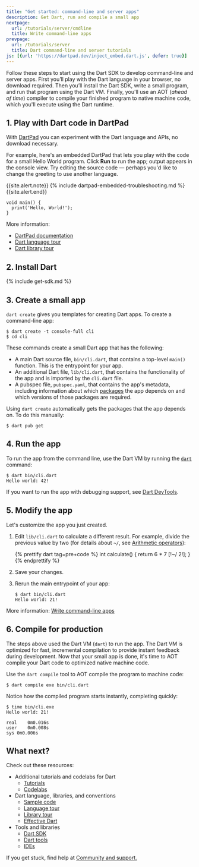 ```yaml
---
title: "Get started: command-line and server apps"
description: Get Dart, run and compile a small app
nextpage:
  url: /tutorials/server/cmdline
  title: Write command-line apps
prevpage:
  url: /tutorials/server
  title: Dart command-line and server tutorials
js: [{url: 'https://dartpad.dev/inject_embed.dart.js', defer: true}]
---
```


Follow these steps to start using the Dart SDK to develop command-line and server apps.
First you’ll play with the Dart language in your browser, no download required.
Then you’ll install the Dart SDK, write a small program, and run that program using the Dart VM.
Finally, you'll use an AOT (_ahead of time_) compiler to compile your finished program to native machine code,
which you'll execute using the Dart runtime.

## 1. Play with Dart code in DartPad

With [DartPad](/tools/dartpad) you can experiment with the Dart language and
APIs, no download necessary.

For example, here's an embedded DartPad that lets you play with the code for a
small Hello World program. Click **Run** to run the app; output appears in the
console view. Try editing the source code &mdash; perhaps you'd like to change the
greeting to use another language.

{{site.alert.note}}
  {% include dartpad-embedded-troubleshooting.md %}
{{site.alert.end}}

<style>
{% comment %}
TODO(chalin): move this into one of our SCSS files
{% endcomment -%}
iframe[src^="https://dartpad"] {
  border: 1px solid #ccc;
  margin-bottom: 1rem;
  min-height: 150px;
  resize: vertical;
  width: 100%;
}
</style>

<?code-excerpt "misc/test/samples_test.dart (hello-world)"?>
```dart:run-dartpad:ga_id-hello_world
void main() {
  print('Hello, World!');
}
```

More information:

* [DartPad documentation][]
* [Dart language tour][]
* [Dart library tour][]

## 2. Install Dart

{% include get-sdk.md %}

## 3. Create a small app

`dart create` gives you templates for creating Dart apps. To create a command-line app:

```terminal
$ dart create -t console-full cli
$ cd cli
```

These commands create a small Dart app that has the following:

* A main Dart source file, `bin/cli.dart`, that contains a top-level
  `main()` function. This is the entrypoint for your app.
* An additional Dart file, `lib/cli.dart`, that contains the functionality of
  the app and is imported by the `cli.dart` file.
* A pubspec file, `pubspec.yaml`, that contains the app's metadata, including
  information about which [packages](/guides/packages) the app depends on
  and which versions of those packages are required.

Using `dart create` automatically gets the packages that the app depends on. To do this manually:

```terminal
$ dart pub get
```

## 4. Run the app

To run the app from the command line, use the Dart VM by running the
[`dart`](/tools/dart-run) command:

```terminal
$ dart bin/cli.dart
Hello world: 42!
```

If you want to run the app with debugging support, see
[Dart DevTools](/tools/dart-devtools).

## 5. Modify the app

Let's customize the app you just created.

 1. Edit `lib/cli.dart` to calculate a different result. For example, divide the
    previous value by two (for details about `~/`, see [Arithmetic operators][]):

    <?code-excerpt "misc/test/tutorial/get_started.dart (calculate)" replace="/~\/ 2/[!$&!]/g"?>
    {% prettify dart tag=pre+code %}
    int calculate() {
      return 6 * 7 [!~/ 2!];
    }
    {% endprettify %}

 1. Save your changes.

 1. Rerun the main entrypoint of your app:

    ```terminal
    $ dart bin/cli.dart
    Hello world: 21!
    ```

More information:
[Write command-line apps](/tutorials/server/cmdline)

## 6. Compile for production

The steps above used the Dart VM (`dart`) to run the app. The Dart VM is
optimized for fast, incremental compilation to provide instant feedback
during development. Now that your small app is done,
it's time to AOT compile your Dart code to optimized native machine code.

Use the `dart compile` tool to AOT compile the program to machine code:

```terminal
$ dart compile exe bin/cli.dart
```
Notice how the compiled program starts instantly, completing quickly:

```terminal
$ time bin/cli.exe
Hello world: 21!

real	0m0.016s
user	0m0.008s
sys	0m0.006s
```

## What next?

Check out these resources:

* Additional tutorials and codelabs for Dart
  * [Tutorials](/tutorials)
  * [Codelabs](/codelabs)
* Dart language, libraries, and conventions
  * [Sample code](/samples)
  * [Language tour](/guides/language/language-tour)
  * [Library tour](/guides/libraries/library-tour)
  * [Effective Dart](/guides/language/effective-dart)
* Tools and libraries
  * [Dart SDK](/tools/sdk)
  * [Dart tools](/tools)
  * [IDEs](/tools#ides-and-editors)

If you get stuck, find help at [Community and support.](/community)

[Arithmetic operators]: /guides/language/language-tour#arithmetic-operators
[stagehand]: {{site.pub-pkg}}/stagehand
[DartPad documentation]: /tools/dartpad
[Dart language tour]: /guides/language/language-tour
[Dart library tour]: /guides/libraries/library-tour
[ide]: /tools#ides-and-editors
